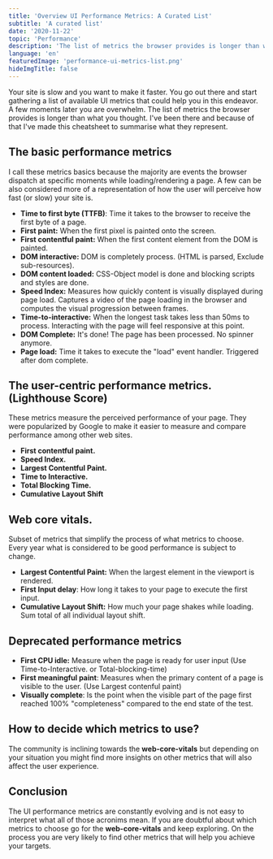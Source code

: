 ```yaml
---
title: 'Overview UI Performance Metrics: A Curated List'
subtitle: 'A curated list'
date: '2020-11-22'
topic: 'Performance'
description: 'The list of metrics the browser provides is longer than what I thought and hopefully I can summarise in here what they represent. TLDR; Web-core-vitals.'
language: 'en'
featuredImage: 'performance-ui-metrics-list.png'
hideImgTitle: false
---
```


Your site is slow and you want to make it faster. You go out there and start gathering a list of available UI metrics that could help you in this endeavor. A few moments later you are overwhelm. The list of metrics the browser provides is longer than what you thought. I've been there and because of that I've made this cheatsheet to summarise what they represent.

## The basic performance metrics

I call these metrics basics because the majority are events the browser dispatch at specific moments while loading/rendering a page. A few can be also considered more of a representation of how the user will perceive how fast (or slow) your site is.

- **Time to first byte (TTFB)**: Time it takes to the browser to receive the first byte of a page.
- **First paint:** When the first pixel is painted onto the screen.
- **First contentful paint:** When the first content element from the DOM is painted.
- **DOM interactive:** DOM is completely process. (HTML is parsed, Exclude sub-resources).
- **DOM content loaded:** CSS-Object model is done and blocking scripts and styles are done.
- **Speed Index:** Measures how quickly content is visually displayed during page load. Captures a video of the page loading in the browser and computes the visual progression between frames.
- **Time-to-interactive:** When the longest task takes less than 50ms to process. Interacting with the page will feel responsive at this point.
- **DOM Complete:** It's done! The page has been processed. No spinner anymore.
- **Page load:** Time it takes to execute the "load" event handler. Triggered after dom complete.

## The user-centric performance metrics. (Lighthouse Score)

These metrics measure the perceived performance of your page. They were popularized by Google to make it easier to measure and compare performance among other web sites.

- **First contentful paint.**
- **Speed Index.**
- **Largest Contentful Paint.**
- **Time to Interactive.**
- **Total Blocking Time.**
- **Cumulative Layout Shift**

## Web core vitals.

Subset of metrics that simplify the process of what metrics to choose. Every year what is considered to be good performance is subject to change.

- **Largest Contentful Paint:** When the largest element in the viewport is rendered.
- **First Input delay**: How long it takes to your page to execute the first input.
- **Cumulative Layout Shift:** How much your page shakes while loading. Sum total of all individual layout shift.

## Deprecated performance metrics

- **First CPU idle:** Measure when the page is ready for user input (Use Time-to-Interactive. or Total-blocking-time)
- **First meaningful paint**: Measures when the primary content of a page is visible to the user. (Use Largest contenful paint)
- **Visually complete**: Is the point when the visible part of the page first reached 100% "completeness" compared to the end state of the test.

## How to decide which metrics to use?

The community is inclining towards the **web-core-vitals** but depending on your situation you might find more insights on other metrics that will also affect the user experience.

## Conclusion

The UI performance metrics are constantly evolving and is not easy to interpret what all of those acronims mean. If you are doubtful about which metrics to choose go for the **web-core-vitals** and keep exploring. On the process you are very likely to find other metrics that will help you achieve your targets.

